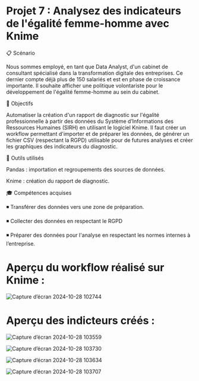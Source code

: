 # Projet 7 : Analysez des indicateurs de l'égalité femme-homme avec Knime

📋 Scénario

Nous sommes employé, en tant que Data Analyst, d'un cabinet de consultant spécialisé dans la transformation digitale des entreprises. Ce dernier compte déjà plus de 150 salariés et est en phase de croissance importante. Il souhaite afficher une politique volontariste pour le développement de l'égalité femme-homme au sein du cabinet.

🎯 Objectifs

Automatiser la création d'un rapport de diagnostic sur l'égalité professionnelle à partir des données du Système d’Informations des Ressources Humaines (SIRH) en utilisant le logiciel Knime. Il faut créer un workflow permettant d'importer et de préparer les données, de générer un fichier CSV (respectant la RGPD) utilisable pour de futures analyses et créer les graphiques des indicateurs du diagnostic.

🔧 Outils utilisés

Pandas : importation et regroupements des sources de données.

Knime : création du rapport de diagnostic.

🎓 Compétences acquises

:black_medium_small_square:	 Transférer des données vers une zone de préparation.

:black_medium_small_square:	 Collecter des données en respectant le RGPD

:black_medium_small_square:	 Préparer des données pour l'analyse en respectant les normes internes à l’entreprise.

# Aperçu du workflow réalisé sur Knime :

![Capture d’écran 2024-10-28 102744](https://github.com/user-attachments/assets/e18b4025-1020-49a1-814a-addf65ca6f3b)


# Aperçu des indicteurs créés :

![Capture d’écran 2024-10-28 103559](https://github.com/user-attachments/assets/83434010-1bb5-466b-8b60-3f27bcf3948a)

![Capture d’écran 2024-10-28 103730](https://github.com/user-attachments/assets/a564fd62-06f8-4315-baaf-ba49341a5e6d)


![Capture d’écran 2024-10-28 103634](https://github.com/user-attachments/assets/9dd667f4-16dd-41a5-8435-0bf811ee5157)


![Capture d’écran 2024-10-28 103707](https://github.com/user-attachments/assets/f13f9a05-e174-4f7a-92db-efe5eee0af00)



